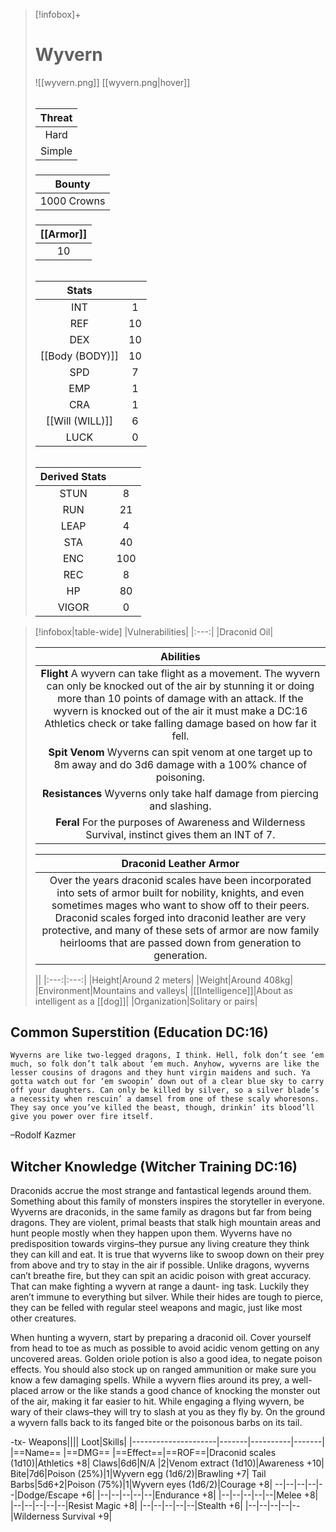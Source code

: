 
>[!infobox]+
># Wyvern
>![[wyvern.png]]
>[[wyvern.png|hover]]
>###### 
>|Threat|
>|:---:|
>|Hard|
>|Simple|
>##### 
>|Bounty|
>|:---:|
>|1000 Crowns|
>#####
>|[[Armor]]|
>|:---:|
>|10|
>###### 
>
>|Stats||
>|:---:|:---:|
>|INT|1|
>|REF|10|
>|DEX|10|
>|[[Body (BODY)]]|10|
>|SPD|7|
>|EMP|1|
>|CRA|1|
>|[[Will (WILL)]]|6|
>|LUCK|0|
>######
>|Derived Stats||
>|:---:|:---:|
>|STUN|8|
>|RUN|21|
>|LEAP|4|
>|STA|40|
>|ENC|100|
>|REC|8|
>|HP|80|
>|VIGOR|0|



>[!infobox|table-wide]
>|Vulnerabilities|
>|:---:|
>|Draconid Oil|
>
>|Abilities|
>|:---:|
>|**Flight** A wyvern can take flight as a movement. The wyvern can only be knocked out of the air by stunning it or doing more than 10 points of damage with an attack. If the wyvern is knocked out of the air it must make a DC:16 Athletics check or take falling damage based on how far it fell.|
>|**Spit Venom** Wyverns can spit venom at one target up to 8m away and do 3d6 damage with a 100% chance of poisoning.|
>|**Resistances** Wyverns only take half damage from piercing and slashing.|
>|**Feral** For the purposes of Awareness and Wilderness Survival, instinct gives them an INT of 7.|
>
>|Draconid Leather Armor|
>|:---:|
>|Over the years draconid scales have been incorporated into sets of armor built for nobility, knights, and even sometimes mages who want to show off to their peers. Draconid scales forged into draconid leather are very protective, and many of these sets of armor are now family heirlooms that are passed down from generation to generation.|
>
>||
>|:---:|:---:|
>|Height|Around 2 meters|
>|Weight|Around 408kg|
>|Environment|Mountains and valleys|
>|[[Intelligence]]|About as intelligent as a [[dog]]|
>|Organization|Solitary or pairs|

## Common Superstition (Education DC:16)
```ad-quote
Wyverns are like two-legged dragons, I think. Hell, folk don’t see ‘em much, so folk don’t talk about ‘em much. Anyhow, wyverns are like the lesser cousins of dragons and they hunt virgin maidens and such. Ya gotta watch out for ‘em swoopin’ down out of a clear blue sky to carry off your daughters. Can only be killed by silver, so a silver blade’s a necessity when rescuin’ a damsel from one of these scaly whoresons. They say once you’ve killed the beast, though, drinkin’ its blood’ll give you power over fire itself.
```
–Rodolf Kazmer

## Witcher Knowledge (Witcher Training DC:16)
Draconids accrue the most strange and fantastical legends around them. Something about this family of monsters inspires the storyteller in everyone. Wyverns are draconids, in the same family as dragons but far from being dragons. They are violent, primal beasts that stalk high mountain areas and hunt people mostly when they happen upon them. Wyverns have no predisposition towards virgins–they pursue any living creature they think they can kill and eat. It is true that wyverns like to swoop down on their prey from above and try to stay in the air if possible. Unlike dragons, wyverns can’t breathe fire, but they can spit an acidic poison with great accuracy. That can make fighting a wyvern at range a daunt- ing task. Luckily they aren’t immune to everything but silver.
While their hides are tough to pierce, they can be felled with regular steel weapons and magic, just like most other creatures.

When hunting a wyvern, start by preparing a draconid oil. Cover yourself from head to toe as much as possible to avoid acidic venom getting on any uncovered areas. Golden oriole potion is also a good idea, to negate poison effects. You should also stock up on ranged ammunition or make sure you know a few damaging spells. While a wyvern flies around its prey, a well-placed arrow or the like stands a good chance of knocking the monster out of the air, making it far easier to hit. While engaging a flying wyvern, be wary of their claws–they will try to slash at you as they fly by. On the ground a wyvern falls back to its fanged bite or the poisonous barbs on its tail.

-tx-
Weapons||||                  Loot|Skills|
|---------------------|-------|----------|-------|
|==Name==                      |==DMG==    |==Effect==|==ROF==|Draconid scales (1d10)|Athletics +8|
Claws|6d6|N/A    |2|Venom extract (1d10)|Awareness +10|
Bite|7d6|Poison (25%)|1|Wyvern egg (1d6/2)|Brawling +7|
Tail Barbs|5d6+2|Poison (75%)|1|Wyvern eyes (1d6/2)|Courage +8|
--|--|--|--|--|Dodge/Escape +6|
|--|--|--|--|--|Endurance +8|
|--|--|--|--|--|Melee +8|
|--|--|--|--|--|Resist Magic +8|
|--|--|--|--|--|Stealth +6|
|--|--|--|--|--|Wilderness Survival +9|